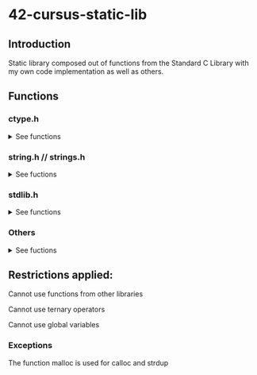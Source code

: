 # 42-cursus-static-lib

## Introduction
Static library composed out of functions from the Standard C Library with my own code implementation as well as others.

## Functions
### ctype.h
<details>
<summary>See functions</summary>

#### ft_isalnum
<details open>
<summary><strong><em>Description</em></strong></summary>
	Checks for an alphanumeric character, equivalent to (isalpha(c) || isdigit(c)).
</details>
		
#### ft_isalpha
<details open>
<summary><strong><em>Description</em></strong></summary>
        Checks  for  an  alphabetic  character, either upper or lower case
</details>

#### isdigit
<details open>
<summary><strong><em>Description</em></strong></summary>
        Checks for a digit (0 through 9).
</details>

#### ft_isascii
<details open>
<summary><strong><em>Description</em></strong></summary>
        Checks whether c is a 7-bit unsigned char value that fits into the ASCII character set.
</details>

#### ft_isprint
<details open>
<summary><strong><em>Description</em></strong></summary>
        Checks for any printable character including space.
</details>

#### ft_toupper
<details open>
<summary><strong><em>Description</em></strong></summary>
</details>

#### ft_tolower
<details open>
<summary><strong><em>Description</em></strong></summary>
</details>

</details>

### string.h // strings.h
<details>
<summary>See fuctions</summary>
	
#### ft_bzero
#### ft_memchr
#### ft_memcmp
#### ft_memcpy
#### ft_memmove
#### ft_memset
#### ft_strlcat
#### ft_strlcpy
#### ft_strlen
#### ft_strchr
#### ft_strnstr
#### ft_strncmp
#### ft_strrchr
#### ft_strup
</details>

### stdlib.h
<details>
<summary>See functions</summary>
	
#### ft_atoi
#### ft_calloc
</details>

### Others
<details>
<summary>See fuctions</summary>
</details>

## Restrictions applied:
Cannot use functions from other libraries

Cannot use ternary operators

Cannot use global variables
### Exceptions
The function malloc is used for calloc and strdup

	
